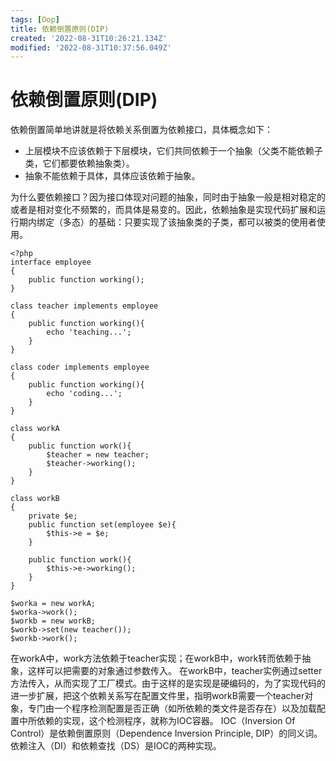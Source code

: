 ```yaml
---
tags: [Oop]
title: 依赖倒置原则(DIP)
created: '2022-08-31T10:26:21.134Z'
modified: '2022-08-31T10:37:56.049Z'
---
```


# 依赖倒置原则(DIP)

依赖倒置简单地讲就是将依赖关系倒置为依赖接口，具体概念如下：
- 上层模块不应该依赖于下层模块，它们共同依赖于一个抽象（父类不能依赖子类，它们都要依赖抽象类）。
- 抽象不能依赖于具体，具体应该依赖于抽象。

为什么要依赖接口？因为接口体现对问题的抽象，同时由于抽象一般是相对稳定的或者是相对变化不频繁的，而具体是易变的。因此，依赖抽象是实现代码扩展和运行期内绑定（多态）的基础：只要实现了该抽象类的子类，都可以被类的使用者使用。
```
<?php
interface employee
{
    public function working();
}

class teacher implements employee
{
    public function working(){
        echo 'teaching...';
    }
}

class coder implements employee
{
    public function working(){
        echo 'coding...';
    }
}

class workA
{
    public function work(){
        $teacher = new teacher;
        $teacher->working();
    }
}

class workB
{
    private $e;
    public function set(employee $e){
        $this->e = $e;
    }
    
    public function work(){
        $this->e->working();
    }
}

$worka = new workA;
$worka->work();
$workb = new workB;
$workb->set(new teacher());
$workb->work();
```

在workA中，work方法依赖于teacher实现；在workB中，work转而依赖于抽象，这样可以把需要的对象通过参数传入。
在workB中，teacher实例通过setter方法传入，从而实现了工厂模式。由于这样的是实现是硬编码的，为了实现代码的进一步扩展，把这个依赖关系写在配置文件里，指明workB需要一个teacher对象，专门由一个程序检测配置是否正确（如所依赖的类文件是否存在）以及加载配置中所依赖的实现，这个检测程序，就称为IOC容器。
IOC（Inversion Of Control）是依赖倒置原则（Dependence Inversion Principle, DIP）的同义词。依赖注入（DI）和依赖查找（DS）是IOC的两种实现。
